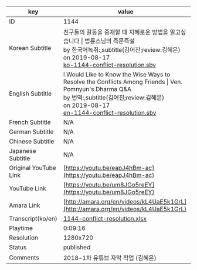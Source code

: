 |  key  |  value  |
|-------|---------|
| ID            | 1144 |
| Korean Subtitle | 친구들의 갈등을 중재할 때 지혜로운 방법을 알고싶습니다 \| 법륜스님의 즉문즉설<br>by 한국어녹취:,subtitle(김어진;review:김혜은)<br>on 2019-08-17<br>[ko-1144-conflict-resolution.sbv](https://github.com/jungtosociety/dharma-qna/raw/master/sub/1144/ko-1144-conflict-resolution.sbv)<br>|
| English Subtitle | I Would Like to Know the Wise Ways to Resolve the Conflicts Among Friends \| Ven. Pomnyun's Dharma Q&A<br>by 번역:,subtitle(김어진;review:김혜은)<br>on 2019-08-17<br>[en-1144-conflict-resolution.sbv](https://github.com/jungtosociety/dharma-qna/raw/master/sub/1144/en-1144-conflict-resolution.sbv)<br>|
| French Subtitle | N/A |
| German Subtitle | N/A |
| Chinese Subtitle | N/A |
| Japanese Subtitle | N/A |
| Original YouTube Link  | [https://youtu.be/eapJ4hBm-ac](https://youtu.be/eapJ4hBm-ac) |
| YouTube Link  | [https://youtu.be/um8JGo5reEY](https://youtu.be/um8JGo5reEY) |
| Amara Link    | [http://amara.org/en/videos/kL4UaE5k1GrL](http://amara.org/en/videos/kL4UaE5k1GrL) |
| Transcript(ko/en) | [1144-conflict-resolution.xlsx](https://github.com/jungtosociety/dharma-qna/raw/master/sub/1144/1144-conflict-resolution.xlsx) |
| Playtime | 0:09:16 |
| Resolution | 1280x720|
| Status | published |
| Comments | 2018-1차 유튜브 자막 작업 (김혜은) |
